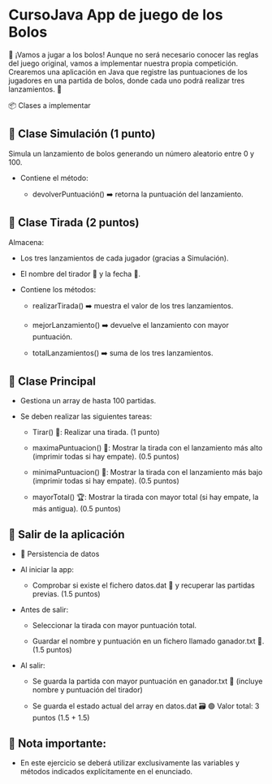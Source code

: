 # CursoJava App de juego de los Bolos

🎳 ¡Vamos a jugar a los bolos!
Aunque no será necesario conocer las reglas del juego original, vamos a implementar nuestra propia competición.
Crearemos una aplicación en Java que registre las puntuaciones de los jugadores en una partida de bolos, donde cada uno podrá realizar tres lanzamientos. 🎯

📦 Clases a implementar

## 🧪 Clase Simulación (1 punto)
Simula un lanzamiento de bolos generando un número aleatorio entre 0 y 100.

  - Contiene el método:

    - devolverPuntuación() ➡️ retorna la puntuación del lanzamiento.

## 🎲 Clase Tirada (2 puntos)
Almacena:

  - Los tres lanzamientos de cada jugador (gracias a Simulación).

  - El nombre del tirador 🧍 y la fecha 📅.

  - Contiene los métodos:

    - realizarTirada() ➡️ muestra el valor de los tres lanzamientos.

    - mejorLanzamiento() ➡️ devuelve el lanzamiento con mayor puntuación.

    - totalLanzamientos() ➡️ suma de los tres lanzamientos.

## 🏁 Clase Principal

  - Gestiona un array de hasta 100 partidas.
  - Se deben realizar las siguientes tareas:

    - Tirar() 🎯: Realizar una tirada. (1 punto)

    - maximaPuntuacion() 🥇: Mostrar la tirada con el lanzamiento más alto (imprimir todas si hay empate). (0.5 puntos)

    - minimaPuntuacion() 🥉: Mostrar la tirada con el lanzamiento más bajo (imprimir todas si hay empate). (0.5 puntos)

    - mayorTotal() 🏆: Mostrar la tirada con mayor total (si hay empate, la más antigua). (0.5 puntos)

## 🚪 Salir de la aplicación

  - 💾 Persistencia de datos
    
  - Al iniciar la app:

    - Comprobar si existe el fichero datos.dat 📁 y recuperar las partidas previas. (1.5 puntos)

  - Antes de salir:

    - Seleccionar la tirada con mayor puntuación total.

    - Guardar el nombre y puntuación en un fichero llamado ganador.txt 📝. (1.5 puntos)

  - Al salir:
    - Se guarda la partida con mayor puntuación en ganador.txt 🏅 (incluye nombre y puntuación del tirador)

    - Se guarda el estado actual del array en datos.dat 🗃️ 🟢 Valor total: 3 puntos (1.5 + 1.5)
      
## 📝 Nota importante:

  - En este ejercicio se deberá utilizar exclusivamente las variables y métodos indicados explícitamente en el enunciado.
